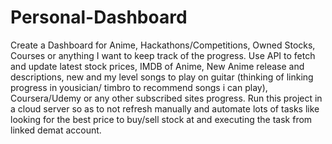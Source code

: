 # Personal-Dashboard

Create a Dashboard for Anime, Hackathons/Competitions, Owned Stocks, Courses or anything I want to keep track of the progress. Use API to fetch and update latest stock prices, IMDB of Anime, New Anime release and descriptions, new and my level songs to play on guitar (thinking of linking progress in yousician/ timbro to recommend songs i can play), Coursera/Udemy or any other subscribed sites progress. Run this project in a cloud server so as to not refresh manually and automate lots of tasks like looking for the best price to buy/sell stock at and executing the task from linked demat account.
